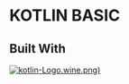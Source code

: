 # KOTLIN BASIC

## Built With
[![kotlin](https://i.pinimg.com/originals/ac/0b/71/ac0b718d995deda3e1e4ee893501324d.png)-Logo.wine.png)](https://kotlinlang.org/)
